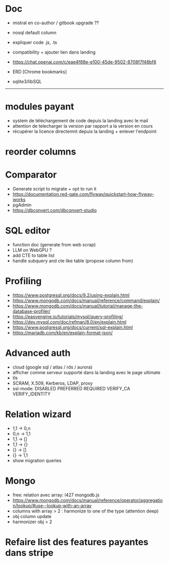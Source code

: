 # Doc
- mistral en co-author / gitbook upgrade ??
- nosql default column
- expliquer code .js, .ts
- compatibility + ajouter lien dans landing
- https://chat.openai.com/c/eae4f88e-e100-45de-9502-8708f7f48bf8



- ERD [Chrome bookmarks]
- sqlite3/libSQL



----------------------------------------------------------



# modules payant
- system de téléchargement de code depuis la landing avec le mail
- attention de telecharger la version par rapport a la version en cours
- récupérer la licence directemnt depuis la landing + enlever l'endpoint



# reorder columns


# Comparator
- Generate script to migrate + opt to run it
- https://documentation.red-gate.com/flyway/quickstart-how-flyway-works
- pgAdmin
- https://dbconvert.com/dbconvert-studio


# SQL editor
- function doc (generate from web scrap)
- LLM on WebGPU ?
- add CTE to table list
- handle subquery and cte like table (propose column from)


# Profiling
- https://www.postgresql.org/docs/9.2/using-explain.html
- https://www.mongodb.com/docs/manual/reference/command/explain/
- https://www.mongodb.com/docs/manual/tutorial/manage-the-database-profiler/
- https://easyengine.io/tutorials/mysql/query-profiling/
- https://dev.mysql.com/doc/refman/8.0/en/explain.html
- https://www.postgresql.org/docs/current/sql-explain.html
- https://mariadb.com/kb/en/explain-format-json/


# Advanced auth 
- cloud (google sql / atlas / rds / aurora)
- afficher comme serveur supporté dans la landing avec le page ultimate
- tls
- SCRAM, X.509, Kerberos, LDAP, proxy
- ssl-mode: DISABLED PREFERRED REQUIRED VERIFY_CA VERIFY_IDENTITY


# Relation wizard
- 1,1 -> 0,n
- 0,n -> 1,1
- 1,1 -> []
- 1,1 -> {}
- {} -> []
- {} -> 1,1
- show migration queries


# Mongo
- free: relation avec array: l427 mongodb.js
- https://www.mongodb.com/docs/manual/reference/operator/aggregation/lookup/#use--lookup-with-an-array
- columns with array > 2 : harmonize to one of the type (attention deep)
- obj column update
- harmonizer obj > 2


# Refaire list des features payantes dans stripe
